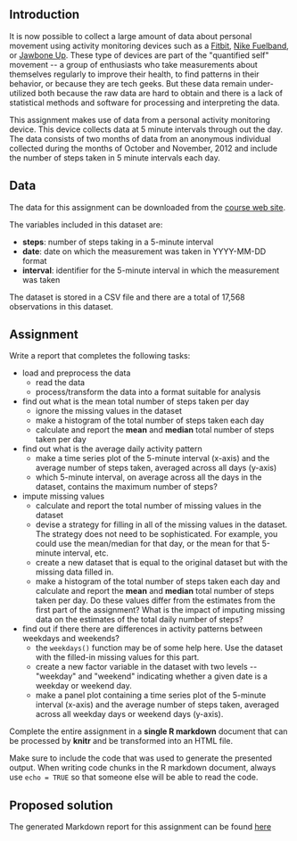 ## Introduction

It is now possible to collect a large amount of data about personal
movement using activity monitoring devices such as a 
[Fitbit](http://www.fitbit.com),
[Nike Fuelband](http://www.nike.com/us/en_us/c/nikeplus-fuelband), or
[Jawbone Up](https://jawbone.com/up).
These type of devices are part of the "quantified self" movement -- 
a group of enthusiasts who take measurements about themselves regularly 
to improve their health, to find patterns in their behavior, 
or because they are tech geeks. 
But these data remain under-utilized both because the raw data are hard to
obtain and there is a lack of statistical methods and software for
processing and interpreting the data.

This assignment makes use of data from a personal activity monitoring device.
This device collects data at 5 minute intervals through out the day.
The data consists of two months of data from an anonymous individual
collected during the months of October and November, 2012
and include the number of steps taken in 5 minute intervals each day.

## Data

The data for this assignment can be downloaded from the 
[course web site](https://d396qusza40orc.cloudfront.net/repdata%2Fdata%2Factivity.zip).

The variables included in this dataset are:
* **steps**: number of steps taking in a 5-minute interval
* **date**: date on which the measurement was taken in YYYY-MM-DD format
* **interval**: identifier for the 5-minute interval in which the measurement was taken

The dataset is stored in a CSV file 
and there are a total of 17,568 observations in this dataset.

## Assignment

Write a report that completes the following tasks:
* load and preprocess the data
    * read the data
    * process/transform the data into a format suitable for analysis
* find out what is the mean total number of steps taken per day
    * ignore the missing values in the dataset
    * make a histogram of the total number of steps taken each day
    * calculate and report the **mean** and **median** total number of steps taken per day
* find out what is the average daily activity pattern
    * make a time series plot of the 5-minute interval (x-axis)
      and the average number of steps taken, averaged across all days (y-axis)
    * which 5-minute interval, on average across all the days in the dataset,
      contains the maximum number of steps?
* impute missing values
    * calculate and report the total number of missing values in the dataset
    * devise a strategy for filling in all of the missing values in the dataset.
      The strategy does not need to be sophisticated.
      For example, you could use the mean/median for that day, or the mean for that 5-minute interval, etc.
    * create a new dataset that is equal to the original dataset but with the missing data filled in.
    * make a histogram of the total number of steps taken each day
      and calculate and report the **mean** and **median** total number of steps taken per day.
      Do these values differ from the estimates from the first part of the assignment?
      What is the impact of imputing missing data on the estimates of the total daily number of steps?
* find out if there there are differences in activity patterns between weekdays and weekends?
    * the `weekdays()` function may be of some help here.
      Use the dataset with the filled-in missing values for this part.
    * create a new factor variable in the dataset with two levels -- 
      "weekday" and "weekend" indicating whether a given date is a weekday or weekend day.
    * make a panel plot containing a time series plot of 
      the 5-minute interval (x-axis) 
      and the average number of steps taken, 
      averaged across all weekday days or weekend days (y-axis).

Complete the entire assignment in a **single R markdown** document 
that can be processed by **knitr** and be transformed into an HTML file.

Make sure to include the code that was used to generate the presented output.
When writing code chunks in the R markdown document, always use `echo = TRUE`
so that someone else will be able to read the code.

## Proposed solution

The generated Markdown report for this assignment can be found [here](PA1_template.md)
